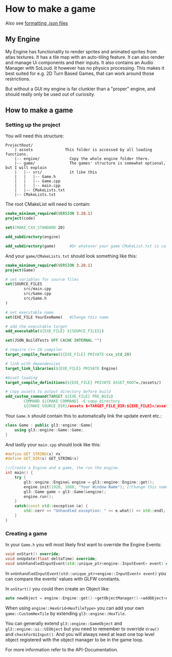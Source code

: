 # How to make a game

Also see [formatting .json files](Json.md)
## My Engine
My Engine has functionality to render sprites and animated sprites from atlas textures. It has a tile map with an auto-tiling feature.
It can also render and manage Ui components and their inputs. It also contains an Audio Manager with SoLoud.
It however has no physics processing. This makes it best suited for e.g. 2D Turn Based Games, that can work around those restrictions.

But without a GUI my engine is far clunkier than a "proper" engine, and should really only be used out of curiosity.
## How to make a game

### Setting up the project
You will need this structure:
```
ProjectRoot/
    | assets              This folder is accessed by all loading functions.
    |-- engine/             Copy the whole engine folder there.
    |-- game/               The games' structure is somewhat optional, but I will explain
    |   |-- src/            it like this
    |   |   |-- Game.h     
    |   |   |-- Game.cpp 
    |   |   |-- main.cpp  
    |   |-- CMakeLists.txt
    |-- CMakeLists.txt      
```
The root CMakeList will need to contain:
```CMake
cmake_minimum_required(VERSION 3.28.1)
project(code)

set(CMAKE_CXX_STANDARD 20)

add_subdirectory(engine)

add_subdirectory(game)      #Or whatever your game CMakeList.txt is called.
```
And your ```game/CMakeLists.txt``` should look something like this:
```CMake
cmake_minimum_required(VERSION 3.28.1)
project(Game)

# set variables for source files
set(SOURCE_FILES
        src/main.cpp
        src/Game.cpp
        src/Game.h
)

# set executable name
set(EXE_FILE YourExeName)   #Change this name

# add the executable target
add_executable(${EXE_FILE} ${SOURCE_FILES})

set(JSON_BuildTests OFF CACHE INTERNAL "")

# require C++ 20 compiler
target_compile_features(${EXE_FILE} PRIVATE cxx_std_20)

# link with dependencies
target_link_libraries(${EXE_FILE} PRIVATE Engine)

#Asset loading
target_compile_definitions(${EXE_FILE} PRIVATE ASSET_ROOT=./assets/)

# copy assets to output directory before build
add_custom_command(TARGET ${EXE_FILE} PRE_BUILD
        COMMAND ${CMAKE_COMMAND} -E copy_directory
        ${CMAKE_SOURCE_DIR}/assets $<TARGET_FILE_DIR:${EXE_FILE}>/assets)
```
Your ```Game.h``` should contain this to automatically link the update event etc.:
```C++
class Game : public gl3::engine::Game{
    using gl3::engine::Game::Game;
}
```
And lastly your ```main.cpp``` should look like this:
```C++
#define GET_STRING(x) #x
#define GET_DIR(x) GET_STRING(x)

///Create a Engine and a game, the run the engine.
int main() {
    try {
        gl3::engine::Engine& engine = gl3::engine::Engine::get();
        engine.init(1920, 1080, "Your Window Name"); //Change this name
        gl3::Game game = gl3::Game(&engine);
        engine.run();
    }
    catch(const std::exception &e) {
        std::cerr << "Unhandled exception: " << e.what() << std::endl;
    }
}
```

### Creating a game
In your ```Game.h``` you will most likely first want to override the Engine Events:
```C++
void onStart() override;
void onUpdate(float deltaTime) override;
void onUnhandledInputEvent(std::unique_ptr<engine::InputEvent> event) override;
```
In ```onUnhandledInputEvent(std::unique_ptr<engine::InputEvent> event)``` you can compare the events' values with GLFW constants.

In ```onStart()``` you could then create an Object like:
```C++
auto newObject = engine::Engine::get()->getObjectManager()->addObject<engine::GameObject>();
```
When using ```engine::HexGrid<HexTileType>``` you can add your own ```game::CustomHexTile``` by extending ```gl3::engine::HexTile```.

You can generally extend ```gl3::engine::GameObject``` and ```gl3::engine::ui::UIObject``` but you need to remember to override
``draw()`` and ``checkForUiInput()``. And you will always need at least one top level object registered with the object manager to be in the game loop.

For more information refer to the API-Documentation.